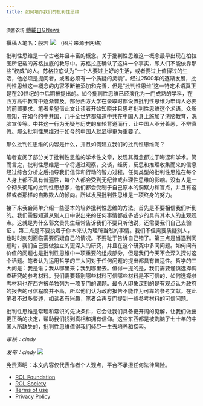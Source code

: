 ```yaml
---
title: 如何培养我们的批判性思维
---
```

`澳喜农场` [轉載自GNews](https://gnews.org/zh-hans/2251463/)

撰稿人笔名：般若
![](https://assets.gnews.org/wp-content/uploads/2022/03/E818AA99-0ABF-4378-883A-027BBA4B42E7.png)
（图片来源于网络）

批判性思维是一个古老并且丰富的概念。关于批判性思维这一概念最早出现在柏拉图所记载的苏格拉底的教导中。苏格拉底确认了这样一个事实，即人们不能依靠那些“权威”的人。苏格拉底认为“一个人要过上好的生活，或者要过上值得过的生活，他必须是提问者，或者必须有一个质疑的灵魂”。经过2500年的逐渐发展，批判性思维这一概念的内容不断被添加和完善，但是“批判性思维”这一特定术语真正是在20世纪的中后期被提出的。如今批判性思维已经演化为一门成熟的学科，在西方高中教育中逐渐普及。部分西方大学在录取时都设置批判性思维为申请人必要的前置要求。笔者希望借此文让读者开始知晓并且思考批判性思维这个术语。众所周知，在如今的中共国，几乎全世界都知道中共在中国人身上施加了洗脑教育，洗脑宣传等。中共这一行为无疑与历史的车轮背道而行，让中国人不分善恶，不辨真假。那么批判性思维对于如今的中国人就显得更为重要了。

那么批判性思维的内容是什么，并且如何建立我们的批判性思维呢？

笔者查阅了部分关于批判性思维的学术性文章，发现其概念都过于晦涩和学术。简而言之，批判性思维是一个将通过观察，交谈，经历，反思和推理收集而来的信息经过综合分析之后指导我们信仰和行动的智力过程。任何类型的批判性思维在每个人身上都不具有普遍性，每个人都会受到无纪律或非理性思维的影响。没有人是一个彻头彻尾的批判性思想家，他们都会受制于自己原本的洞察力和盲点，并且有这样或者那样的自欺欺人的倾向。所以发展批判性思维是一项终身的努力。

接下来我会简单介绍一些基本的培养批判性思维的方法。首先是不要相信我们听到的。我们需要知道从别人口中说出来的任何事情都或多或少的具有其本人的主观观点。这就是为什么郭文贵先生经常告诉我们不要只听他说，还需要我们自己去验证 。第二点是不要执着于你本来认为理所当然的事情。我们不但需要质疑别人，也时时刻刻面临需要质疑自己的情况。不要耻于告诉自己错了。第三点是当遇到问题时，我们自己要做独立的更深入的研究，并且在这个研究中多问问题。如何问有价值的问题也是批判性思维中一项重要的组成部分，但是我们今天不会深入探讨这个话题。笔者认为运用哲学的三大问对于任何问题的提出都具有普适性。哲学的三大问是：我是谁；我从哪里来；我到哪里去。值得一提的是，我们需要谨慎选择调查研究的参考材料。我们需要甄别哪些材料可信哪些材料是不可信的，如何选择参考材料也在西方被单独列为一项专门的课题。最令人印象深刻的是有观点认为政府的报告的可信程度并不高，所以他们认为政府报告不能作为可靠的参考文献。在此笔者不过多赘述，如读者有兴趣，笔者会再专门提到一些参考材料的可信问题。

批判性思维是常理和常识的先决条件，它会让我们具备更开阔的见解，让我们做出更正确的决定，帮助我们找到真相和拥有信仰。这些东西都是被洗脑了七十年的中国人所缺失的，批判性思维值得我们倾尽一生去培养和探索。

*审核：cindy*

*发布：cindy*
![](https://assets.gnews.org/wp-content/uploads/2022/03/澳喜图标2-1-1.jpg)


 

免责声明：本文内容仅代表作者个人观点，平台不承担任何法律风险。

- [ROL Foundation](https://rolfoundation.org/)
- [ROL Society](https://rolsociety.org/)
- [Terms of use](https://gnews.org/terms-of-use-3/)
- [Privacy Policy](https://gnews.org/privacy-policy/)

